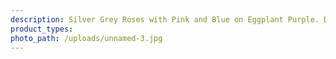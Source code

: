 ```yaml
---
description: Silver Grey Roses with Pink and Blue on Eggplant Purple. DBP
product_types:
photo_path: /uploads/unnamed-3.jpg
---
```

